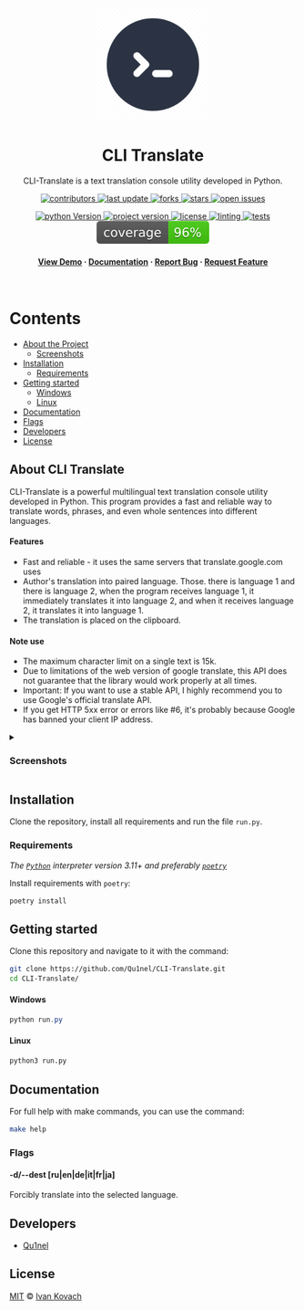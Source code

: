 <div align="center">
  <img src=".github/assets/logo.png" alt="logo" width="200px" height="auto" />
  <h1>CLI Translate</h1>

  <p>CLI-Translate is a text translation console utility developed in Python.</p>

<!-- Badges -->
<p>
  <a href="https://github.com/Qu1nel/CLI-Translate/graphs/contributors">
    <img src="https://img.shields.io/github/contributors/Qu1nel/CLI-Translate" alt="contributors" />
  </a>
  <a href="https://github.com/Qu1nel/CLI-Translate/commits/main">
    <img src="https://img.shields.io/github/last-commit/Qu1nel/CLI-Translate" alt="last update" />
  </a>
  <a href="https://github.com/Qu1nel/CLI-Translate/network/members">
    <img src="https://img.shields.io/github/forks/Qu1nel/CLI-Translate" alt="forks" />
  </a>
  <a href="https://github.com/Qu1nel/CLI-Translate/stargazers">
    <img src="https://img.shields.io/github/stars/Qu1nel/CLI-Translate" alt="stars" />
  </a>
  <a href="https://github.com/Qu1nel/CLI-Translate/issues/">
    <img src="https://img.shields.io/github/issues/Qu1nel/CLI-Translate" alt="open issues" />
  </a>
</p>

<p>
  <a href="https://www.python.org/downloads/release/python-3110/" >
    <img src="https://img.shields.io/badge/Python-3.11%2B-blueviolet" alt="python Version" />
  <a>
  <a href="https://github.com/Qu1nel/CLI-Translate/releases/">
    <img src="https://img.shields.io/github/v/release/Qu1nel/CLI-Translate" alt="project version" />
  <a>
  <a href="https://github.com/Qu1nel/CLI-Translate/blob/main/LICENSE">
    <img src="https://img.shields.io/github/license/Qu1nel/CLI-Translate?color=g" alt="license" />
  </a>
  <a href="">
    <img src="https://img.shields.io/github/actions/workflow/status/Qu1nel/CLI-Translate/python_lintings.yml?label=Linting" alt="linting" />
  </a>
  <a href="">
    <img src="https://img.shields.io/github/actions/workflow/status/Qu1nel/CLI-Translate/python_tests.yml?label=Tests" alt="tests" />
  </a>
  <a href="">
    <img src="./.github/assets/coverage.svg" alt="coverage tests" />
  </a>
</p>

<h4>
  <a href="#view-demo">View Demo</a>
  <span> · </span>
  <a href="#documentation">Documentation</a>
  <span> · </span>
  <a href="https://github.com/Qu1nel/CLI-Translate/issues/">Report Bug</a>
  <span> · </span>
  <a href="https://github.com/Qu1nel/CLI-Translate/issues/">Request Feature</a>
</h4>
</div>

<br />

<!-- Table of Contents -->

# Contents

- [About the Project](#about-cli-translate)
  - [Screenshots](#screenshots)
- [Installation](#installation)
  - [Requirements](#requirements)
- [Getting started](#getting-started)
  - [Windows](#windows)
  - [Linux](#linux)
- [Documentation](#documentation)
- [Flags](#flags)
- [Developers](#developers)
- [License](#license)

## About CLI Translate

CLI-Translate is a powerful multilingual text translation console utility developed in Python. This program provides a fast and reliable way to translate words, phrases, and even whole sentences into different languages.

#### Features

* Fast and reliable - it uses the same servers that translate.google.com uses
* Author's translation into paired language. Those. there is language 1 and there is language 2, when the program receives language 1, it immediately translates it into language 2, and when it receives language 2, it translates it into language 1.
* The translation is placed on the clipboard.

#### Note use

* The maximum character limit on a single text is 15k.
* Due to limitations of the web version of google translate, this API does not guarantee that the library would work properly at all times.
* Important: If you want to use a stable API, I highly recommend you to use Google's official translate API.
* If you get HTTP 5xx error or errors like #6, it's probably because Google has banned your client IP address.


<details>
  <summary><h3 id="screenshots">Screenshots</h3></summary>
  <div align="center">
    <img src=".github/assets/preview1.png" width=800px>
    <img src=".github/assets/preview2.png" width=800px>
  </div>
</details>

## Installation

Clone the repository, install all requirements and run the file `run.py`.

### Requirements

_The [`Python`](https://www.python.org/downloads/) interpreter version 3.11+ and preferably [`poetry`](https://python-poetry.org/)_

Install requirements with `poetry`:

```bash
poetry install
```

## Getting started

Clone this repository and navigate to it with the command:

```bash
git clone https://github.com/Qu1nel/CLI-Translate.git
cd CLI-Translate/
```

#### Windows

```powershell
python run.py
```

#### Linux

```bash
python3 run.py
```

## Documentation

For full help with make commands, you can use the command:

```bash
make help
```

### Flags

#### -d/--dest [ru|en|de|it|fr|ja]

Forcibly translate into the selected language.

## Developers

- [Qu1nel](https://github.com/Qu1nel)

## License

[MIT](./LICENSE) © [Ivan Kovach](https://github.com/Qu1nel/)
